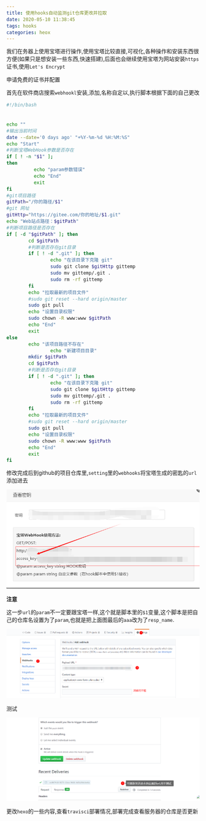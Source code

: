 ```yaml
---
title: 使用hooks自动监测git仓库更改并拉取
date: 2020-05-10 11:38:45
tags: hooks
categories: heox
---
```


​	我们在务器上使用宝塔进行操作,使用宝塔比较直接,可视化,各种操作和安装东西很方便(如果只是想安装一些东西,快速搭建),后面也会继续使用宝塔为网站安装`https`证书,使用` Let's Encrypt `

申请免费的证书并配置

<!--more-->

首先在软件商店搜索`webhookl`安装,添加,名称自定以,执行脚本根据下面的自己更改

```sh
#!/bin/bash
 

echo ""
#输出当前时间
date --date='0 days ago' "+%Y-%m-%d %H:%M:%S"
echo "Start"
#判断宝塔WebHook参数是否存在
if [ ! -n "$1" ];
then 
          echo "param参数错误"
          echo "End"
          exit
fi
#git项目路径
gitPath="/你的路径/$1"
#git 网址
gitHttp="https://gitee.com/你的地址/$1.git"
echo "Web站点路径：$gitPath"
#判断项目路径是否存在
if [ -d "$gitPath" ]; then
        cd $gitPath
        #判断是否存在git目录
        if [ ! -d ".git" ]; then
                echo "在该目录下克隆 git"
                sudo git clone $gitHttp gittemp
                sudo mv gittemp/.git .
                sudo rm -rf gittemp
        fi
        echo "拉取最新的项目文件"
        #sudo git reset --hard origin/master
        sudo git pull        
        echo "设置目录权限"
        sudo chown -R www:www $gitPath
        echo "End"
        exit
else
        echo "该项目路径不存在"
                echo "新建项目目录"
        mkdir $gitPath
        cd $gitPath
        #判断是否存在git目录
        if [ ! -d ".git" ]; then
                echo "在该目录下克隆 git"
                sudo git clone $gitHttp gittemp
                sudo mv gittemp/.git .
                sudo rm -rf gittemp
        fi
        echo "拉取最新的项目文件"
        #sudo git reset --hard origin/master
        sudo git pull
        echo "设置目录权限"
        sudo chown -R www:www $gitPath
        echo "End"
        exit
fi
```

修改完成后到github的项目仓库里,`setting`里的`webhooks`将宝塔生成的密匙的`url`添加进去

![1589083395626](hexo-02/1589083395626.png)

**注意**

这一步`url`的`param`不一定要跟宝塔一样,这个就是脚本里的`$1`变量,这个脚本是把自己的仓库名设置为了`param`,也就是把上面图最后的`aaa`改为了`resp_name`.

![1589083432370](hexo-02/1589083432370.png)

测试

![1589085659325](hexo-02/1589085659325.png)

更改`hexo`的一些内容,查看`travisci`部署情况,部署完成查看服务器的仓库是否更新

